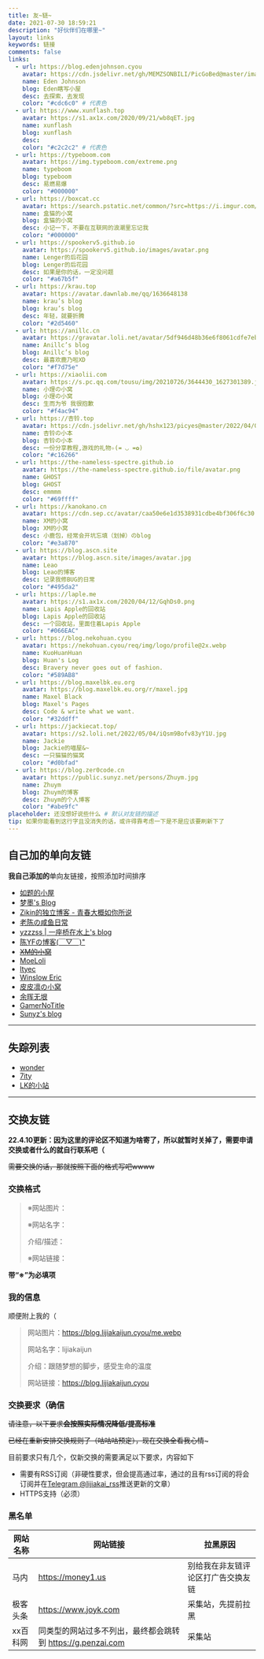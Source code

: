 ```yaml
---
title: 友~链~
date: 2021-07-30 18:59:21
description: "好伙伴们在哪里~"
layout: links
keywords: 链接
comments: false
links:
  - url: https://blog.edenjohnson.cyou
    avatar: https://cdn.jsdelivr.net/gh/MEMZSONBILI/PicGoBed@master/images/20200625174516.jpg
    name: Eden Johnson
    blog: Eden瞎写小屋
    desc: 去探索，去发现
    color: "#cdc6c0" # 代表色
  - url: https://www.xunflash.top
    avatar: https://s1.ax1x.com/2020/09/21/wb8qET.jpg
    name: xunflash
    blog: xunflash
    desc:
    color: "#c2c2c2" # 代表色
  - url: https://typeboom.com
    avatar: https://img.typeboom.com/extreme.png
    name: typeboom
    blog: typeboom
    desc: 易燃易爆
    color: "#000000"
  - url: https://boxcat.cc
    avatar: https://search.pstatic.net/common/?src=https://i.imgur.com/rHcHoC2l.png
    name: 盒猫的小窝
    blog: 盒猫的小窝
    desc: 小记一下，不要在互联网的浪潮里忘记我
    color: "#000000"
  - url: https://spookerv5.github.io
    avatar: https://spookerv5.github.io/images/avatar.png
    name: Lenger的后花园
    blog: Lenger的后花园
    desc: 如果是你的话，一定没问题
    color: "#a67b5f"
  - url: https://krau.top
    avatar: https://avatar.dawnlab.me/qq/1636648138
    name: krau’s blog
    blog: krau’s blog
    desc: 年轻，就要折腾
    color: "#2d5460"
  - url: https://anillc.cn
    avatar: https://gravatar.loli.net/avatar/5df946d48b36e6f8061cdfe7ebcdf75c?s=512
    name: Anillc’s blog
    blog: Anillc’s blog
    desc: 最喜欢鹿乃啦XD
    color: "#f7d75e"
  - url: https://xiaolii.com
    avatar: https://s.pc.qq.com/tousu/img/20210726/3644430_1627301389.jpg
    name: 小理の小窝
    blog: 小理の小窝
    desc: 生而为爷 我很抱歉
    color: "#f4ac94"
  - url: https://杏铃.top
    avatar: https://cdn.jsdelivr.net/gh/hshx123/picyes@master/2022/04/04/croped-image.jpg
    name: 杏铃の小本
    blog: 杏铃の小本
    desc: 一份分享教程,游戏的礼物✧(≖ ◡ ≖✿)
    color: "#c16266"
  - url: https://the-nameless-spectre.github.io
    avatar: https://the-nameless-spectre.github.io/file/avatar.png
    name: GHOST
    blog: GHOST
    desc: emmmm
    color: "#69ffff"
  - url: https://kanokano.cn
    avatar: https://cdn.sep.cc/avatar/caa50e6e1d3538931cdbe4bf306f6c30
    name: XM的小窝
    blog: XM的小窝
    desc: 小鹿包，经常会开坑忘填（划掉）のblog
    color: "#e3a870"
  - url: https://blog.ascn.site
    avatar: https://blog.ascn.site/images/avatar.jpg
    name: Leao
    blog: Leao的博客
    desc: 记录我修BUG的日常
    color: "#495da2"
  - url: https://laple.me
    avatar: https://s1.ax1x.com/2020/04/12/GqhDs0.png
    name: Lapis Apple的回收站
    blog: Lapis Apple的回收站
    desc: 一个回收站，里面住着Lapis Apple
    color: "#066EAC"
  - url: https://blog.nekohuan.cyou
    avatar: https://nekohuan.cyou/req/img/logo/profile@2x.webp
    name: KuoHuanHuan
    blog: Huan's Log
    desc: Bravery never goes out of fashion.
    color: "#589AB8"
  - url: https://blog.maxelbk.eu.org
    avatar: https://blog.maxelbk.eu.org/r/maxel.jpg
    name: Maxel Black
    blog: Maxel's Pages
    desc: Code & write what we want.
    color: "#32ddff"
  - url: https://jackiecat.top/
    avatar: https://s2.loli.net/2022/05/04/iQsm9Bofv83yY1U.jpg
    name: Jackie
    blog: Jackie的喵屋&~
    desc: 一只猫猫的猫窝
    color: "#d0bfad"
  - url: https://blog.zer0code.cn
    avatar: https://public.sunyz.net/persons/Zhuym.jpg
    name: Zhuym
    blog: Zhuym的博客
    desc: Zhuym的个人博客
    color: "#abe9fc"
placeholder: 还没想好说些什么 # 默认对友链的描述
tip: 如果你能看到这行字且没消失的话，或许得靠考虑一下是不是应该要刷新下了
---
```


## 自己加的单向友链

**我自己添加的**单向友链接，按照添加时间排序

- [如题的小屋](https://imrt.top)
- [梦墨's Blog](https://blog.dreamo.ink/)
- [Zikin的独立博客 - 青春大概如你所说](https://zikin.org)
- [老陈の咸鱼日常](https://hwyyds.github.io)
- [yzzzss | 一座桥在水上's blog](https://blog.othing.xyz)
- [陈YFの博客(￣▽￣)" ](https://blog.cyfan.top)
- [ ~~XM的小窝~~ ](https://kanokano.cn)
- [MoeLoli](https://moeloli.top)
- [ltyec](https://ltyec.com)
- [Winslow Eric](https://www.winsloweric.cn)
- [皮皮凛の小窝](https://owomoe.net)
- [余晖无垠](https://www.rssins.net)
- [GamerNoTitle](https://bili33.top)
- [Sunyz's blog](https://blog.sunyz.net/)

---

## 失踪列表

- [wonder](https://www.wonder1999.com)
- [7ity](https://7ity.github.com)
- [LK的小站](http://lkkkk.xyz/)

---

## 交换友链

**22.4.10更新：因为这里的评论区不知道为啥寄了，所以就暂时关掉了，需要申请交换或者什么的就自行联系吧（**

~~需要交换的话，那就按照下面的格式写吧wwww~~

### 交换格式

> ※网站图片：
>
> ※网站名字：
>
>介绍/描述：
>
>※网站链接：

**带“※”为必填项**

### 我的信息

顺便附上我的（

>网站图片：https://blog.lijiakaijun.cyou/me.webp
>
>网站名字：lijiakaijun
>
>介绍：跟随梦想的脚步，感受生命的温度
>
>网站链接：https://blog.lijiakaijun.cyou

### 交换要求（确信

~~请注意，以下要求**会按照实际情况降低/提高标准**~~

~~已经在重新安排交换规则了（咕咕咕预定），现在交换全看我心情~~~

目前要求只有几个，仅新交换的需要满足以下要求，内容如下

- 需要有RSS订阅（非硬性要求，但会提高通过率，通过的且有rss订阅的将会订阅并在[Telegram @lijiakai_rss](https://t.me/lijiakai_rss)推送更新的文章）
- HTTPS支持（必须）

### 黑名单

|网站名称|网站链接|拉黑原因|
|--------|-------|-------|
| 马内 | https://money1.us | 别给我在非友链评论区打广告交换友链 |
| 极客头条 | https://www.joyk.com | 采集站，先提前拉黑 |
| xx百科网 | 同类型的网站过多不列出，最终都会跳转到 https://g.penzai.com | 采集站 |
